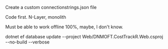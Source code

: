 Create a custom connectionstrings.json file

Code first. N-Layer, monolith

Must be able to work offline 100%, maybe, I don't know.

dotnet ef database update --project Web/DNMOFT.CostTrackR.Web.csproj --no-build --verbose
